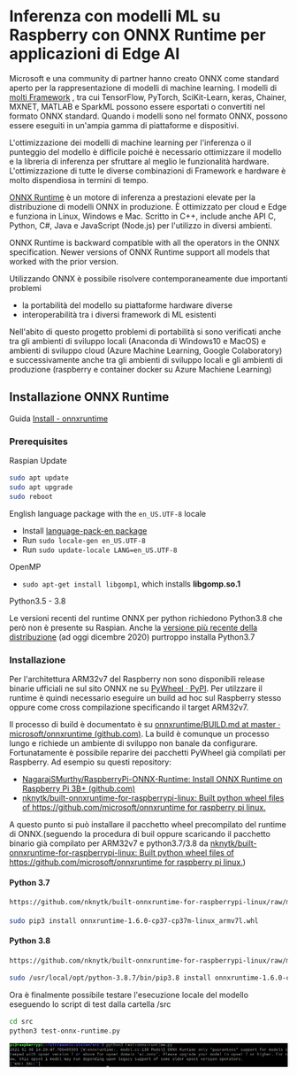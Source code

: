 # Inferenza con modelli ML su Raspberry con ONNX Runtime per applicazioni di Edge AI

Microsoft e una community di partner hanno creato ONNX come standard aperto per la rappresentazione di modelli di machine learning. I modelli di [molti Framework](https://onnx.ai/supported-tools) , tra cui TensorFlow, PyTorch, SciKit-Learn, keras, Chainer, MXNET, MATLAB e SparkML possono essere esportati o convertiti nel formato ONNX standard. Quando i modelli sono nel formato ONNX, possono essere eseguiti in un'ampia gamma di piattaforme e dispositivi.

L'ottimizzazione dei modelli di machine learning per l'inferenza o il punteggio del modello è difficile poiché è necessario ottimizzare il modello e la libreria di inferenza per sfruttare al meglio le funzionalità hardware. L'ottimizzazione di tutte le diverse combinazioni di Framework e hardware è molto dispendiosa in termini di tempo.

[ONNX Runtime](https://onnxruntime.ai/) è un motore di inferenza a prestazioni elevate per la distribuzione di modelli ONNX in produzione. È ottimizzato per cloud e Edge e funziona in Linux, Windows e Mac. Scritto in C++, include anche API C, Python, C#, Java e JavaScript (Node.js) per l'utilizzo in diversi ambienti.  

ONNX Runtime is backward compatible with all the operators in the ONNX specification. Newer versions of ONNX Runtime support all models that worked with the prior version.

Utilizzando ONNX è possibile risolvere contemporaneamente due importanti problemi

- la portabilità del modello su piattaforme hardware diverse
- interoperabilità tra i diversi framework di ML esistenti

Nell'abito di questo progetto problemi di portabilità si sono verificati anche tra gli ambienti di sviluppo locali (Anaconda di Windows10 e MacOS) e ambienti di sviluppo cloud (Azure Machine Learning, Google Colaboratory) e successivamente anche tra gli ambienti di sviluppo locali e gli ambienti di produzione (raspberry e container docker su Azure Machiene Learning)

## Installazione ONNX Runtime

Guida [Install - onnxruntime](https://www.onnxruntime.ai/docs/get-started/install.html#linux--cpu)

### Prerequisites

Raspian Update

```bash
sudo apt update
sudo apt upgrade
sudo reboot
```

English language package with the `en_US.UTF-8` locale

- Install [language-pack-en package](https://packages.ubuntu.com/search?keywords=language-pack-en)
- Run `sudo locale-gen en_US.UTF-8`
- Run `sudo update-locale LANG=en_US.UTF-8`

OpenMP

- `sudo apt-get install libgomp1`, which installs **libgomp.so.1**

Python3.5 - 3.8

Le versioni recenti del runtime ONNX per python richiedono Python3.8 che però non è presente su Raspian. Anche la [versione più recente della distribuzione](https://en.wikipedia.org/wiki/Raspberry_Pi_OS) (ad oggi dicembre 2020) purtroppo installa Python3.7

### Installazione

Per l'architettura ARM32v7 del Raspberry  non sono disponibili release binarie ufficiali ne sul sito ONNX ne su [PyWheel · PyPI](https://pypi.org/project/PyWheel/). Per  utilzzare il runtime è quindi necessario eseguire un build ad hoc sul Raspberry stesso oppure come cross compilazione specificando il target ARM32v7.

Il processo di build è documentato è su [onnxruntime/BUILD.md at master · microsoft/onnxruntime (github.com)](https://github.com/microsoft/onnxruntime/blob/master/BUILD.md). La build è comunque un processo lungo e richiede un ambiente di sviluppo non banale da configurare. Fortunatamente è possibile reparire dei pacchetti PyWheel già compilati per Raspberry. Ad esempio su questi repository:

- [NagarajSMurthy/RaspberryPi-ONNX-Runtime: Install ONNX Runtime on Raspberry Pi 3B+ (github.com)](https://github.com/NagarajSMurthy/RaspberryPi-ONNX-Runtime)
- [nknytk/built-onnxruntime-for-raspberrypi-linux: Built python wheel files of https://github.com/microsoft/onnxruntime for raspberry pi linux.](https://github.com/nknytk/built-onnxruntime-for-raspberrypi-linux)

A  questo punto si può installare il pacchetto wheel  precompilato del runtime di ONNX.(seguendo la procedura di buil oppure scaricando il pacchetto binario già compilato per ARM32v7 e python3.7/3.8 da [nknytk/built-onnxruntime-for-raspberrypi-linux: Built python wheel files of https://github.com/microsoft/onnxruntime for raspberry pi linux.](https://github.com/nknytk/built-onnxruntime-for-raspberrypi-linux))

#### Python 3.7

```bash
https://github.com/nknytk/built-onnxruntime-for-raspberrypi-linux/raw/master/wheels/buster/onnxruntime-1.6.0-cp37-cp37m-linux_armv7l.whl

sudo pip3 install onnxruntime-1.6.0-cp37-cp37m-linux_armv7l.whl
```

#### Python 3.8

```bash
https://github.com/nknytk/built-onnxruntime-for-raspberrypi-linux/raw/master/wheels/buster/onnxruntime-1.6.0-cp38-cp38-linux_armv7l.whl
```

```bash
sudo /usr/local/opt/python-3.8.7/bin/pip3.8 install onnxruntime-1.6.0-cp38-cp38-linux_armv7l.whl
```

Ora è finalmente possibile testare l'esecuzione locale del modello  eseguendo lo script di test dalla cartella /src

```bash
cd src
python3 test-onnx-runtime.py
```

![image-20210108142125659](../media/test_onnx_runtime.png)
